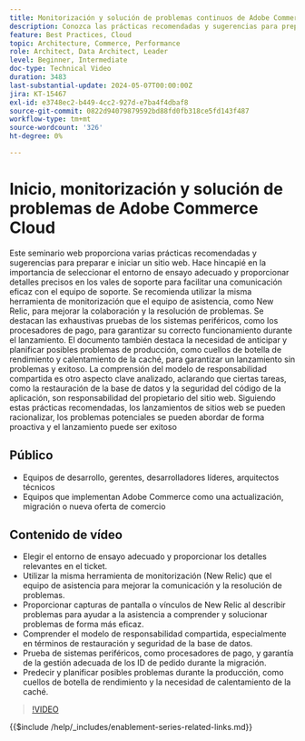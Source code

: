 ```yaml
---
title: Monitorización y solución de problemas continuos de Adobe Commerce launch y posterior al lanzamiento
description: Conozca las prácticas recomendadas y sugerencias para preparar e iniciar un sitio web. Obtenga información sobre cómo elegir el entorno de ensayo adecuado, proporcionar detalles relevantes en los vales de soporte y utilizar la misma herramienta de monitorización que el equipo de asistencia para mejorar la comunicación.
feature: Best Practices, Cloud
topic: Architecture, Commerce, Performance
role: Architect, Data Architect, Leader
level: Beginner, Intermediate
doc-type: Technical Video
duration: 3483
last-substantial-update: 2024-05-07T00:00:00Z
jira: KT-15467
exl-id: e3748ec2-b449-4cc2-927d-e7ba4f4dbaf8
source-git-commit: 0822d94079879592bd88fd0fb318ce5fd143f487
workflow-type: tm+mt
source-wordcount: '326'
ht-degree: 0%

---
```


# Inicio, monitorización y solución de problemas de Adobe Commerce Cloud

Este seminario web proporciona varias prácticas recomendadas y sugerencias para preparar e iniciar un sitio web. Hace hincapié en la importancia de seleccionar el entorno de ensayo adecuado y proporcionar detalles precisos en los vales de soporte para facilitar una comunicación eficaz con el equipo de soporte. Se recomienda utilizar la misma herramienta de monitorización que el equipo de asistencia, como New Relic, para mejorar la colaboración y la resolución de problemas. Se destacan las exhaustivas pruebas de los sistemas periféricos, como los procesadores de pago, para garantizar su correcto funcionamiento durante el lanzamiento. El documento también destaca la necesidad de anticipar y planificar posibles problemas de producción, como cuellos de botella de rendimiento y calentamiento de la caché, para garantizar un lanzamiento sin problemas y exitoso. La comprensión del modelo de responsabilidad compartida es otro aspecto clave analizado, aclarando que ciertas tareas, como la restauración de la base de datos y la seguridad del código de la aplicación, son responsabilidad del propietario del sitio web. Siguiendo estas prácticas recomendadas, los lanzamientos de sitios web se pueden racionalizar, los problemas potenciales se pueden abordar de forma proactiva y el lanzamiento puede ser exitoso

## Público

* Equipos de desarrollo, gerentes, desarrolladores líderes, arquitectos técnicos
* Equipos que implementan Adobe Commerce como una actualización, migración o nueva oferta de comercio

## Contenido de vídeo

* Elegir el entorno de ensayo adecuado y proporcionar los detalles relevantes en el ticket.
* Utilizar la misma herramienta de monitorización (New Relic) que el equipo de asistencia para mejorar la comunicación y la resolución de problemas.
* Proporcionar capturas de pantalla o vínculos de New Relic al describir problemas para ayudar a la asistencia a comprender y solucionar problemas de forma más eficaz.
* Comprender el modelo de responsabilidad compartida, especialmente en términos de restauración y seguridad de la base de datos.
* Prueba de sistemas periféricos, como procesadores de pago, y garantía de la gestión adecuada de los ID de pedido durante la migración.
* Predecir y planificar posibles problemas durante la producción, como cuellos de botella de rendimiento y la necesidad de calentamiento de la caché.


>[!VIDEO](https://video.tv.adobe.com/v/3428990?learn=on)

{{$include /help/_includes/enablement-series-related-links.md}}
